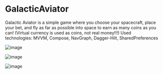 # GalacticAviator
Galactic Aviator is a simple game where you choose your spacecraft, place your bet, and fly as far as possible into space to earn as many coins as you can! (Virtual currency is used as coins, not real money!!!)
Used technologies: MVVM, Compose, NavGraph, Dagger-Hilt, SharedPreferences

![image](https://github.com/andreising/GalacticAviator/assets/94052489/5f2ae5ac-3f3e-424a-bf6b-7526606fc03d)

![image](https://github.com/andreising/GalacticAviator/assets/94052489/ada173f9-bc72-492a-a0c4-1d67f5b27a2a)

![image](https://github.com/andreising/GalacticAviator/assets/94052489/83d7ec54-570e-468a-9571-c85e7aa82aa3)
